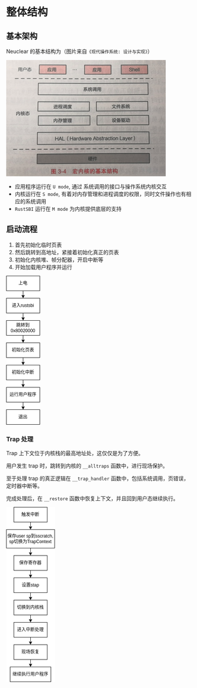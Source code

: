 # 整体结构

## 基本架构

Neuclear 的基本结构为（图片来自`《现代操作系统: 设计与实现》`）

![基本架构](../res/assets/base_arch.png)

- 应用程序运行在 `U mode`, 通过 系统调用的接口与操作系统内核交互
- 内核运行在 `S mode`, 有着对内存管理和进程调度的权限，同时文件操作也有相应的系统调用
- `RustSBI` 运行在 `M mode` 为内核提供底层的支持

## 启动流程

1. 首先初始化临时页表
2. 然后跳转到高地址，紧接着初始化真正的页表
3. 初始化内核堆、帧分配器，开启中断等
4. 开始加载用户程序并运行

![启动流程](../res/assets/kernel_start.png)

### Trap 处理

Trap 上下文位于内核栈的最高地址处，这仅仅是为了方便。

用户发生 trap 时，跳转到内核的 `__alltraps` 函数中，进行现场保护。

至于处理 trap 的真正逻辑在 `__trap_handler` 函数中，包括系统调用，页错误，定时器中断等。

完成处理后，在 `__restore` 函数中恢复上下文，并且回到用户态继续执行。

![Trap 处理](../res/assets/trap_handler.png)
